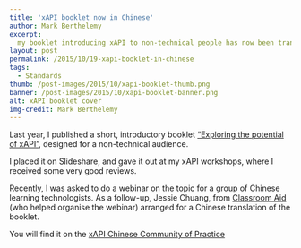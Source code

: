 ```yaml
---
title: 'xAPI booklet now in Chinese'
author: Mark Berthelemy
excerpt:
  my booklet introducing xAPI to non-technical people has now been translated into Chinese.
layout: post
permalink: /2015/10/19-xapi-booklet-in-chinese
tags:
  - Standards
thumb: /post-images/2015/10/xapi-booklet-thumb.png
banner: /post-images/2015/10/xapi-booklet-banner.png
alt: xAPI booklet cover
img-credit: Mark Berthelemy
---
```

Last year, I published a short, introductory booklet <a href="http://www.slideshare.net/MarkBerthelemy/exploring-the-potential-of-the-xapi-aka-tin-can-api" target="_blank">&ldquo;Exploring the potential of xAPI&rdquo;</a>, designed for a non-technical audience.

I placed it on Slideshare, and gave it out at my xAPI workshops, where I received some very good reviews.

Recently, I was asked to do a webinar on the topic for a group of Chinese learning technologists. As a follow-up, Jessie Chuang, from <a href="http://classroom-aid.com/" target="_blank">Classroom Aid</a> (who helped organise the webinar) arranged for a Chinese translation of the booklet.

You will find it on the <a href="http://xapi-cop.net/zh/2015/10/16/exploring-the-potential-of-the-xapi/" target="_blank">xAPI Chinese Community of Practice</a>
